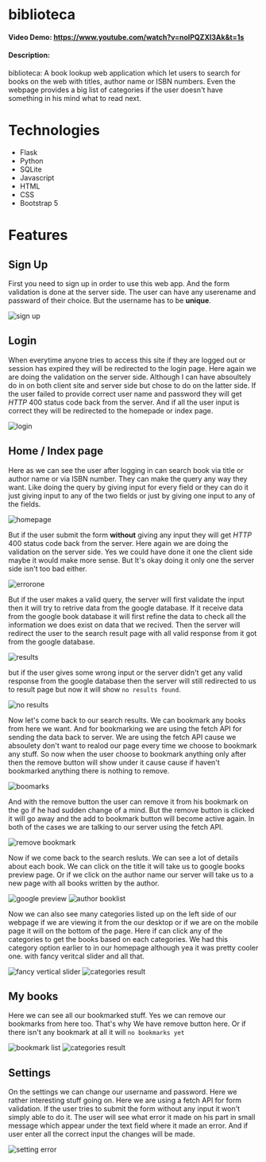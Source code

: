 # biblioteca
#### Video Demo: https://www.youtube.com/watch?v=nolPQZXl3Ak&t=1s
#### Description:
biblioteca: A book lookup web application which let users to search for books on the web with titles, author name or ISBN numbers. Even the webpage provides a big list of categories if the user doesn't have something in his mind what to read next.

# Technologies

- Flask
- Python
- SQLite
- Javascript
- HTML
- CSS
- Bootstrap 5


# Features

## Sign Up

First you need to sign up in order to use this web app. And the form validation is done at the server side. The user can have any userename and passward of their choice. But the username has to be **unique**.

![sign up](static/signup.JPG)


## Login

When everytime anyone tries to access this site if they are logged out or session has expired they will be redirected to the login page. Here again we are doing the validation on the server side. Although I can have absoultely do in on both client site and server side but chose to do on the latter side. If the user failed to provide correct user name and password they will get *HTTP* 400 status code back from the server. And if all the user input is correct they will be redirected to the homepade or index page.


![login](static/login.JPG)


## Home / Index page

Here as we can see the user after logging in can search book via title or author name or via ISBN number. They can make the query any way they want. Like doing the query by giving input for every field or they can do it just giving input to any of the two fields or just by giving one input to any of the fields.

![homepage](static/homepage.JPG)


But if the user submit the form **without** giving any input they will get *HTTP* 400 status code back from the server. Here again we are doing the validation on the server side. Yes we could have done it one the client side maybe it would make more sense. But It's okay doing it only one the server side isn't too bad either.

![errorone](static/queryone.JPG)

But if the user makes a valid query, the server will first validate the input then it will try to retrive data from the google database. If it receive data from the google book database it will first refine the data to check all the information we does exist on data that we recived. Then the server will redirect the user to the search result page with all valid response from it got from the google database.

![results](static/results.JPG)

but if the user gives some wrong input or the server didn't get any valid response from the google database then the server will still redirected to us to result page but now it will show `no results found`.

![no results](static/noresults.JPG)

Now let's come back to our search results. We can bookmark any books from here we want. And for bookmarking we are using the fetch API for sending the data back to server. We are using the fetch API cause we absoulety don't want to realod our page every time we choose to bookmark any stuff. So now when the user choose to bookmark anything only after then the remove button will show under it cause cause if haven't bookmarked anything there is nothing to remove.

![boomarks](static/bookmark.JPG)

And with the remove button the user can remove it from his bookmark on the go if he had sudden change of a mind. But the remove button is clicked it will go away and the add to bookmark button will become active again. In both of the cases we are talking to our server using the fetch API.

![remove bookmark](static/removebookmark.JPG)

Now if we come back to the search resluts. We can see a lot of details about each book. We can click on the title it will take us to google books preview page. Or if we click on the author name our server will take us to a new page with all books written by the author.

![google preview](static/googlepreview.JPG)
![author booklist](static/auhtorbooklist.JPG)

Now we can also see many categories listed up on the left side of our webpage if we are viewing it from the our desktop or if we are on the mobile page it will on the bottom of the page. Here if can click any of the categories to get the books based on each categories. We had this category option earlier to in our homepage although yea it was pretty cooler one. with fancy veritcal slider and all that.

![fancy vertical slider](static/fancyslider.JPG)
![categories result](static/categoriesresults.JPG)


## My books

Here we can see all our bookmarked stuff. Yes we can remove our bookmarks from here too. That's why We have remove button here. Or if there isn't any bookmark at all it will `no bookmarks yet`

![bookmark list](static/bookmarklist.JPG)
![categories result](static/nobookmarks.JPG)


## Settings

On the settings we can change our username and password. Here we rather interesting stuff going on. Here we are using a fetch API for form validation. If the user tries to submit the form without any input it won't simply able to do it. The user will see what error it made on his part in small message which appear under the text field where it made an error. And if user enter all the correct input the changes will be made.

![setting error](static/settingerror.JPG)






